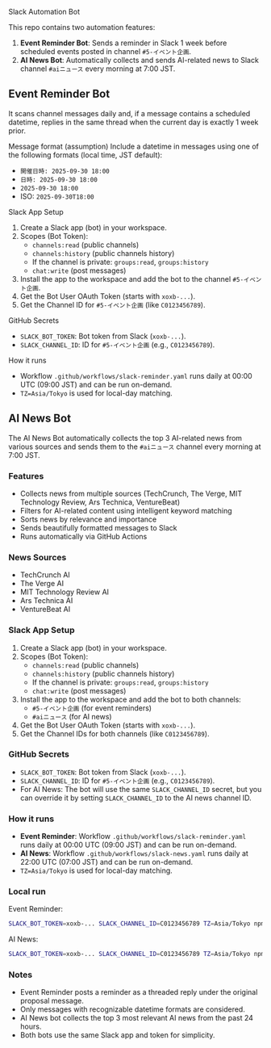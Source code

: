 Slack Automation Bot

This repo contains two automation features:

1. **Event Reminder Bot**: Sends a reminder in Slack 1 week before scheduled events posted in channel `#5-イベント企画`.
2. **AI News Bot**: Automatically collects and sends AI-related news to Slack channel `#aiニュース` every morning at 7:00 JST.

## Event Reminder Bot

It scans channel messages daily and, if a message contains a scheduled datetime, replies in the same thread when the current day is exactly 1 week prior.

Message format (assumption)
Include a datetime in messages using one of the following formats (local time, JST default):
- `開催日時: 2025-09-30 18:00`
- `日時: 2025-09-30 18:00`
- `2025-09-30 18:00`
- ISO: `2025-09-30T18:00`

Slack App Setup
1. Create a Slack app (bot) in your workspace.
2. Scopes (Bot Token):
   - `channels:read` (public channels)
   - `channels:history` (public channels history)
   - If the channel is private: `groups:read`, `groups:history`
   - `chat:write` (post messages)
3. Install the app to the workspace and add the bot to the channel `#5-イベント企画`.
4. Get the Bot User OAuth Token (starts with `xoxb-...`).
5. Get the Channel ID for `#5-イベント企画` (like `C0123456789`).

GitHub Secrets
- `SLACK_BOT_TOKEN`: Bot token from Slack (`xoxb-...`).
- `SLACK_CHANNEL_ID`: ID for `#5-イベント企画` (e.g., `C0123456789`).

How it runs
- Workflow `.github/workflows/slack-reminder.yaml` runs daily at 00:00 UTC (09:00 JST) and can be run on-demand.
- `TZ=Asia/Tokyo` is used for local-day matching.

## AI News Bot

The AI News Bot automatically collects the top 3 AI-related news from various sources and sends them to the `#aiニュース` channel every morning at 7:00 JST.

### Features
- Collects news from multiple sources (TechCrunch, The Verge, MIT Technology Review, Ars Technica, VentureBeat)
- Filters for AI-related content using intelligent keyword matching
- Sorts news by relevance and importance
- Sends beautifully formatted messages to Slack
- Runs automatically via GitHub Actions

### News Sources
- TechCrunch AI
- The Verge AI
- MIT Technology Review AI
- Ars Technica AI
- VentureBeat AI

### Slack App Setup
1. Create a Slack app (bot) in your workspace.
2. Scopes (Bot Token):
   - `channels:read` (public channels)
   - `channels:history` (public channels history)
   - If the channel is private: `groups:read`, `groups:history`
   - `chat:write` (post messages)
3. Install the app to the workspace and add the bot to both channels:
   - `#5-イベント企画` (for event reminders)
   - `#aiニュース` (for AI news)
4. Get the Bot User OAuth Token (starts with `xoxb-...`).
5. Get the Channel IDs for both channels (like `C0123456789`).

### GitHub Secrets
- `SLACK_BOT_TOKEN`: Bot token from Slack (`xoxb-...`).
- `SLACK_CHANNEL_ID`: ID for `#5-イベント企画` (e.g., `C0123456789`).
- For AI News: The bot will use the same `SLACK_CHANNEL_ID` secret, but you can override it by setting `SLACK_CHANNEL_ID` to the AI news channel ID.

### How it runs
- **Event Reminder**: Workflow `.github/workflows/slack-reminder.yaml` runs daily at 00:00 UTC (09:00 JST) and can be run on-demand.
- **AI News**: Workflow `.github/workflows/slack-news.yaml` runs daily at 22:00 UTC (07:00 JST) and can be run on-demand.
- `TZ=Asia/Tokyo` is used for local-day matching.

### Local run

Event Reminder:
```bash
SLACK_BOT_TOKEN=xoxb-... SLACK_CHANNEL_ID=C0123456789 TZ=Asia/Tokyo npm start
```

AI News:
```bash
SLACK_BOT_TOKEN=xoxb-... SLACK_CHANNEL_ID=C0123456789 TZ=Asia/Tokyo npm run ai-news
```

### Notes
- Event Reminder posts a reminder as a threaded reply under the original proposal message.
- Only messages with recognizable datetime formats are considered.
- AI News bot collects the top 3 most relevant AI news from the past 24 hours.
- Both bots use the same Slack app and token for simplicity.


